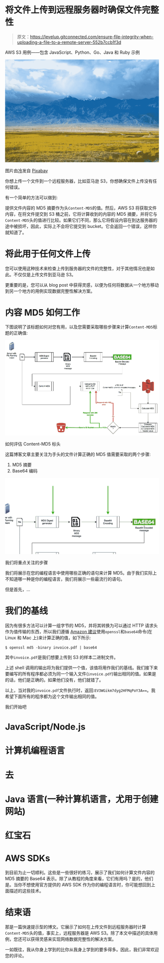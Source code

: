 # 将文件上传到远程服务器时确保文件完整性

> 原文：<https://levelup.gitconnected.com/ensure-file-integrity-when-uploading-a-file-to-a-remote-server-552b7ccb1f3d>

AWS S3 用例——包含 JavaScript、Python、Go、Java 和 Ruby 示例

![](img/c84a80d964bed468c12aa78ec0f2b470.png)

图片由[冷](https://pixabay.com/users/swidaalba-8022817/?utm_source=link-attribution&amp;utm_medium=referral&amp;utm_campaign=image&amp;utm_content=3604825)发自 [Pixabay](https://pixabay.com/?utm_source=link-attribution&amp;utm_medium=referral&amp;utm_campaign=image&amp;utm_content=3604825)

你想上传一个文件到一个远程服务器，比如亚马逊 S3，你想确保文件上传没有任何错误。

有一个简单的方法可以做到:

提供文件内容的 MD5 摘要作为头`Content-MD5`的值。然后，AWS S3 将获取文件内容，在将文件提交到 S3 桶之前，它将计算收到的内容的 MD5 摘要，并将它与`Content-MD5`头的值进行比较。如果它们不同，那么它将假设内容在到达服务器的途中被损坏，因此，实际上不会将它提交到 bucket。它会返回一个错误，这样你就知道了。

# 将此用于任何文件上传

您可以使用这种技术来检查上传到服务器的文件的完整性，对于其他情况也是如此。不仅仅是上传文件到亚马逊 S3。

更重要的是，您可以从 blog post 中获得灵感，以便为任何将数据从一个地方移动到另一个地方的用例实现数据完整性解决方案。

# 内容 MD5 如何工作

下图说明了该标题如何对您有用，以及您需要采取哪些步骤来计算`Content-MD5`标题的正确值:

![](img/e6c1645df1e0693b28efbf68efbe181d.png)

如何评估 Content-MD5 标头

这篇博客文章主要关注为手头的文件计算正确的 MD5 值需要采取的两个步骤:

1.  MD5 摘要
2.  Base64 编码

![](img/be4063dd41acba0122f3cfb449c528b6.png)

我们将重点关注的步骤

我们将展示在您的编程语言中使用哪些正确的语句来计算 MD5。由于我们实际上不知道哪一种是你的编程语言，我们将展示一些最流行的语句。

但是首先，…

# 我们的基线

因为有很多方法可以计算一组字节的 MD5，并将其转换为可以通过 HTTP 请求头作为值传输的东西，所以我们遵循 [Amazon 建议](https://aws.amazon.com/premiumsupport/knowledge-center/data-integrity-s3/)使用`openssl`和`base64`命令(在 Linux 和 Mac 上)来计算正确的值，如下所示:

```
$ openssl md5 -binary invoice.pdf | base64
```

其中`invoice.pdf`是我们想要上传到 S3 的样本二进制文件。

上述 shell 调用的输出将为我们提供一个值，该值将用作我们的基线。我们接下来要编写的所有程序都必须为同一个输入文件(`invoice.pdf`)输出相同的值。如果是的话，他们是正确的。如果他们没有，他们就错了。

以上，当对我的`invoice.pdf`文件执行时，返回:`EV3WGikm7dyg2HFMqPoY3A==`。我希望下面所有的程序都为这个文件输出相同的值。

我们开始吧

# JavaScript/Node.js

# 计算机编程语言

# 去

# Java 语言(一种计算机语言，尤用于创建网站)

# 红宝石

# AWS SDKs

到目前为止一切顺利。这些是一些很好的练习，展示了我们如何计算文件内容的 MD5 摘要的 Base64 表示。除了从教程的角度来看，它们有用吗？是的，他们是。当你不想使用官方提供的 AWS SDK 作为你的编程语言时，你可能想回到上面描述的这些技术。

# 结束语

那是一篇快速提示型的博文。它展示了如何在上传文件到远程服务器时计算`Content-MD5`头的值，事实上，远程服务器是 AWS S3。除了本文中描述的具体用例，您还可以获得灵感来实现网络数据完整性的解决方案。

一如既往，我从你身上学到的比你从我身上学到的要多得多。因此，我们非常欢迎您的评论。